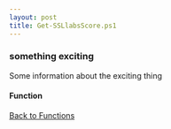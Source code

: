 ```yaml
---
layout: post
title: Get-SSLlabsScore.ps1
---
```


### something exciting

Some information about the exciting thing

#### Function

<script src="https://gist-it.appspot.com/github.com/BanterBoy/scripts-blog/blob/master/PowerShell/functions/Get-SSLlabsScore.ps1" crossorigin="anonymous"></script>

<a href="/menu/_pages/functions.html">Back to Functions</a>
